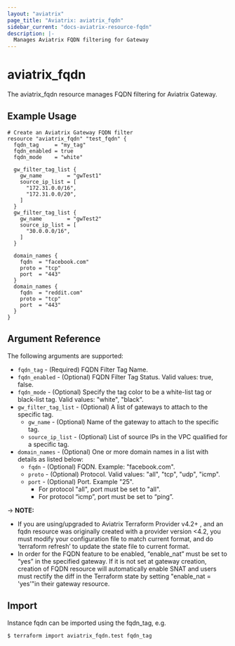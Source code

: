 ```yaml
---
layout: "aviatrix"
page_title: "Aviatrix: aviatrix_fqdn"
sidebar_current: "docs-aviatrix-resource-fqdn"
description: |-
  Manages Aviatrix FQDN filtering for Gateway
---
```


# aviatrix_fqdn

The aviatrix_fqdn resource manages FQDN filtering for Aviatrix Gateway.

## Example Usage

```hcl
# Create an Aviatrix Gateway FQDN filter
resource "aviatrix_fqdn" "test_fqdn" {
  fqdn_tag     = "my_tag"
  fqdn_enabled = true
  fqdn_mode    = "white"
  
  gw_filter_tag_list {
    gw_name        = "gwTest1"
    source_ip_list = [
      "172.31.0.0/16", 
      "172.31.0.0/20",
    ]
  }
  gw_filter_tag_list {
    gw_name        = "gwTest2"
    source_ip_list = [
      "30.0.0.0/16",
    ]
  }
  
  domain_names {
    fqdn  = "facebook.com"
    proto = "tcp"
    port  = "443"
  }
  domain_names {
    fqdn  = "reddit.com"
    proto = "tcp"
    port  = "443"
  }
}
```

## Argument Reference

The following arguments are supported:

* `fqdn_tag` - (Required) FQDN Filter Tag Name.
* `fqdn_enabled` - (Optional) FQDN Filter Tag Status. Valid values: true, false.
* `fqdn_mode` - (Optional) Specify the tag color to be a white-list tag or black-list tag. Valid values: "white", "black".
* `gw_filter_tag_list` - (Optional) A list of gateways to attach to the specific tag.
  * `gw_name` - (Optional) Name of the gateway to attach to the specific tag. 
  * `source_ip_list` - (Optional) List of source IPs in the VPC qualified for a specific tag.
* `domain_names` - (Optional) One or more domain names in a list with details as listed below:
  * `fqdn` - (Optional) FQDN. Example: "facebook.com".
  * `proto` - (Optional) Protocol. Valid values: "all", "tcp", "udp", "icmp".
  * `port` - (Optional) Port. Example "25".
    * For protocol "all", port must be set to "all".
    * For protocol “icmp”, port must be set to “ping”.

-> **NOTE:** 

* If you are using/upgraded to Aviatrix Terraform Provider v4.2+ , and an fqdn resource was originally created with a provider version <4.2, you must modify your configuration file to match current format, and do ‘terraform refresh’ to update the state file to current format. 
* In order for the FQDN feature to be enabled, “enable_nat” must be set to “yes” in the specified gateway. If it is not set at gateway creation, creation of FQDN resource will automatically enable SNAT and users must rectify the diff in the Terraform state by setting "enable_nat = 'yes'"in their gateway resource.

## Import

Instance fqdn can be imported using the fqdn_tag, e.g.

```
$ terraform import aviatrix_fqdn.test fqdn_tag
```